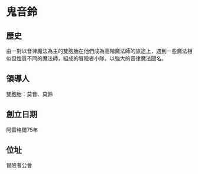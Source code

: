 # 鬼音鈴
## 歷史
由一對以音律魔法為主的雙胞胎在他們成為高階魔法師的旅途上，遇到一些魔法相似但性質不同的魔法師，組成的冒險者小隊，以強大的音律魔法聞名。

## 領導人
雙胞胎：莫音、莫鈴

## 創立日期
阿雷格爾75年

## 位址
冒險者公會